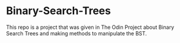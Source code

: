 # Binary-Search-Trees
This repo is a project that was given in The Odin Project about Binary Search Trees and making methods to manipulate the BST.